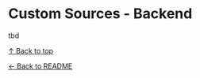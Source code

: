 # Custom Sources - Backend
tbd


[↑ Back to top](#custom-sources---backend)

[← Back to README](../README.md)
